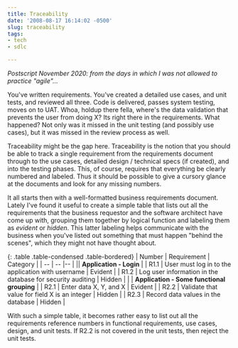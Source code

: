 ```yaml
---
title: Traceability
date: '2008-08-17 16:14:02 -0500'
slug: traceability
tags:
- tech
- sdlc

---
```


_Postscript November 2020: from the days in which I was not allowed to practice
"agile"..._

You've written requirements. You've created a detailed use cases, and unit
tests, and reviewed all three. Code is delivered, passes system testing, moves
on to UAT. Whoa, holdup there fella, where's the data validation that prevents
the user from doing X? Its right there in the requirements. What happened? Not
only was it missed in the unit testing (and possibly use cases), but it was
missed in the review process as well.

<!-- truncate -->

Traceability might be the gap here. Traceability is the notion that you should
be able to track a single requirement from the requirements document through to
the use cases, detailed design / technical specs (if created), and into the
testing phases. This, of course, requires that everything be clearly numbered
and labeled. Thus it should be possible to give a cursory glance at the
documents and look for any missing numbers.

It all starts then with a well-formatted business requirements document. Lately
I've found it useful to create a simple table that lists out all the
requirements that the business requestor and the software architect have come up
with, grouping them together by logical function and labeling them as _evident_
or _hidden_. This latter labeling helps communicate with the business when
you've listed out something that must happen "behind the scenes", which they
might not have thought about.

{: .table .table-condensed .table-bordered}
| Number | Requirement | Category |
| -- | -- |-- |
|| **Application - Login** |
| R1.1 | User must log in to the application with  username | Evident |
| R1.2 | Log user information in the database for security auditing | Hidden |
| | **Application - Some functional grouping** |
| R2.1 | Enter data X, Y, and X | Evident |
| R2.2 | Validate that value for field X is an integer | Hidden |
| R2.3 | Record data values in the database | Hidden |

With such a simple table, it becomes rather easy to list out all the
requirements reference numbers in functional requirements, use cases, design,
and unit tests. If R2.2 is not covered in the unit tests, then reject the unit
tests.
